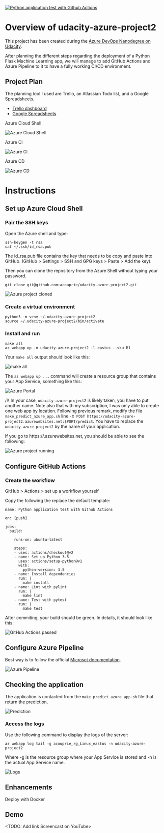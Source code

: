 [![Python application test with Github Actions](https://github.com/acouprie/udacity-azure-project2/actions/workflows/main.yml/badge.svg)](https://github.com/acouprie/udacity-azure-project2/actions/workflows/main.yml)

# Overview of udacity-azure-project2

This project has been created during the [Azure DevOps Nanodegree on Udacity](https://www.udacity.com/course/cloud-devops-using-microsoft-azure-nanodegree--nd082).

After planning the different steps regarding the deployment of a Python Flask Machine Learning app, we will manage to add GitHub Actions and Azure Pipeline to it to have a fully working CI/CD environment.

## Project Plan

The planning tool I used are Trello, an Atlassian Todo list, and a Google Spreadsheets.

* [Trello dashboard](https://trello.com/b/q8sBlsrg/udacity)
* [Google Spreadsheets](https://docs.google.com/spreadsheets/d/1A4OkaFrMi0B3sxwRaSsHpANhVIFEv80CpgfdQOeLKO8/edit?usp=sharing)

Azure Cloud Shell

![Azure Cloud Shell](https://github.com/acouprie/udacity-azure-project2/blob/main/screenshots/azure-cloud-shell.png)

Azure CI

![Azure CI](https://github.com/acouprie/udacity-azure-project2/blob/main/screenshots/ci-diagram.png)

Azure CD

![Azure CD](https://github.com/acouprie/udacity-azure-project2/blob/main/screenshots/cd-diagram.png)

# Instructions

## Set up Azure Cloud Shell

### Pair the SSH keys

Open the Azure shell and type:

```
ssh-keygen -t rsa
cat ~/.ssh/id_rsa.pub
```

The id_rsa.pub file contains the key that needs to be copy and paste into GitHub.
(GitHub > Settings > SSH and GPG keys > Paste > Add the key).

Then you can clone the repository from the Azure Shell without typing your password.

```
git clone git@github.com:acouprie/udacity-azure-project2.git
```

![Azure project cloned](https://github.com/acouprie/udacity-azure-project2/blob/main/screenshots/azure-ssh-clone.png)

### Create a virtual environment

```
python3 -m venv ~/.udacity-azure-project2
source ~/.udacity-azure-project2/bin/activate
```

### Install and run

```
make all
az webapp up -n udacity-azure-project2 -l eastus --sku B1
```

Your `make all` output should look like this:

![make all](https://github.com/acouprie/udacity-azure-project2/blob/main/screenshots/make_all.png)

The `az webapp up ...` command will create a resource group that contains your App Service, something like this:

![Azure Portal](https://github.com/acouprie/udacity-azure-project2/blob/main/screenshots/azure_portal.png)

/!\ In your case, `udacity-azure-project2` is likely taken, you have to put another name. Note also that with my subscription, I was only able to create one web app by location.
Following previous remark, modify the file `make_predict_azure_app.sh` line `-X POST https://udacity-azure-project2.azurewebsites.net:$PORT/predict`. You have to replace the `udacity-azure-project2` by the name of your application.

If you go to https://<your-adress>.azurewebsites.net, you should be able to see the following:

![Azure project running](https://github.com/acouprie/udacity-azure-project2/blob/main/screenshots/application_running.png)

## Configure GitHub Actions

### Create the workflow

GitHub > Actions > set up a workflow yourself

Copy the following the replace the default template:

```
name: Python application test with Github Actions

on: [push]

jobs:
  build:

    runs-on: ubuntu-latest

    steps:
    - uses: actions/checkout@v2
    - name: Set up Python 3.5
      uses: actions/setup-python@v1
      with:
        python-version: 3.5
    - name: Install dependencies
      run: |
        make install
    - name: Lint with pylint
      run: |
        make lint
    - name: Test with pytest
      run: |
        make test
```

After commiting, your build should be green. In details, it should look like this:

![GitHub Actions passed](https://github.com/acouprie/udacity-azure-project2/blob/main/screenshots/github_actions_passed.png)

## Configure Azure Pipeline

Best way is to follow the official [Microsot documentation](https://docs.microsoft.com/en-us/azure/devops/pipelines/ecosystems/python-webapp?view=azure-devops).

![Azure Pipeline](https://github.com/acouprie/udacity-azure-project2/blob/main/screenshots/azure_pipeline.png)

## Checking the application

The application is contacted from the `make_predict_azure_app.sh` file that return the prediction.

![Prediction](https://github.com/acouprie/udacity-azure-project2/blob/main/screenshots/prediction.png)

### Access the logs

Use the following command to display the logs of the server:

```
az webapp log tail -g acouprie_rg_Linux_eastus -n udacity-azure-project2
```

Where -g is the resource group where your App Service is stored and -n is the actual App Service name.

![Logs](https://github.com/acouprie/udacity-azure-project2/blob/main/screenshots/logs.png)

## Enhancements

Deploy with Docker

## Demo 

<TODO: Add link Screencast on YouTube>
